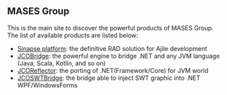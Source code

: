 ## MASES Group

This is the main site to discover the powerful products of MASES Group.
The list of available products are listed below:

- [Sinapse platform](https://masesgroup.github.io/sinapse/): the definitive RAD solution for Ajile development 
- [JCOBridge](https://www.jcobridge.com): the powerful engine to bridge .NET and any JVM language (Java, Scala, Kotlin, and so on)
- [JCOReflector](https://masesgroup.github.io/JCOReflector/): the porting of .NET(Framework/Core) for JVM world
- [JCOSWTBridge](https://masesgroup.github.io/JCOSWTBridge/): the bridge able to inject SWT graphic into .NET WPF/WindowsForms